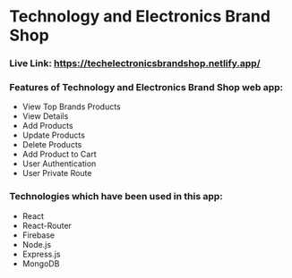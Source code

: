 # Technology and Electronics Brand Shop

### Live Link: https://techelectronicsbrandshop.netlify.app/

### Features of Technology and Electronics Brand Shop web app:

- View Top Brands Products
- View Details
- Add Products
- Update Products
- Delete Products
- Add Product to Cart
- User Authentication
- User Private Route

### Technologies which have been used in this app:

- React
- React-Router
- Firebase
- Node.js
- Express.js
- MongoDB
